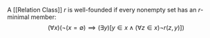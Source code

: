 A [[Relation Class]] $r$ is well-founded if 
every nonempty set has an $r$-minimal member:
$$
(\forall x)(\neg(x=\emptyset) \implies(\exists y)[y\in x\land(\forall z\in x)\neg r(z,y)])
$$
